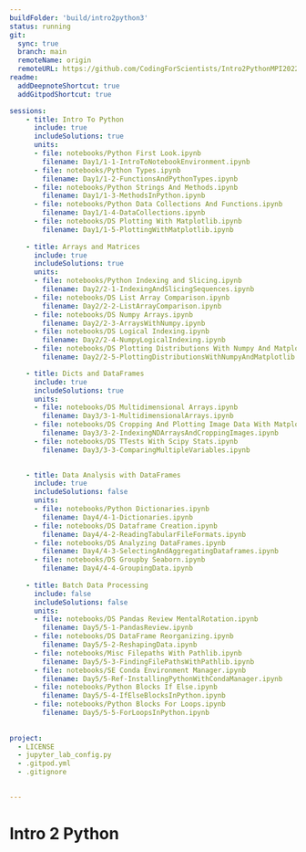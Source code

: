 ```yaml
---
buildFolder: 'build/intro2python3'
status: running
git:
  sync: true
  branch: main
  remoteName: origin
  remoteURL: https://github.com/CodingForScientists/Intro2PythonMPI2022
readme:
  addDeepnoteShortcut: true
  addGitpodShortcut: true

sessions:
    - title: Intro To Python
      include: true
      includeSolutions: true
      units:
      - file: notebooks/Python First Look.ipynb
        filename: Day1/1-1-IntroToNotebookEnvironment.ipynb
      - file: notebooks/Python Types.ipynb
        filename: Day1/1-2-FunctionsAndPythonTypes.ipynb
      - file: notebooks/Python Strings And Methods.ipynb
        filename: Day1/1-3-MethodsInPython.ipynb        
      - file: notebooks/Python Data Collections And Functions.ipynb
        filename: Day1/1-4-DataCollections.ipynb
      - file: notebooks/DS Plotting With Matplotlib.ipynb
        filename: Day1/1-5-PlottingWithMatplotlib.ipynb
    
    - title: Arrays and Matrices
      include: true
      includeSolutions: true
      units:
      - file: notebooks/Python Indexing and Slicing.ipynb
        filename: Day2/2-1-IndexingAndSlicingSequences.ipynb
      - file: notebooks/DS List Array Comparison.ipynb
        filename: Day2/2-2-ListArrayComparison.ipynb
      - file: notebooks/DS Numpy Arrays.ipynb
        filename: Day2/2-3-ArraysWithNumpy.ipynb
      - file: notebooks/DS Logical Indexing.ipynb
        filename: Day2/2-4-NumpyLogicalIndexing.ipynb
      - file: notebooks/DS Plotting Distributions With Numpy And Matplotlib.ipynb
        filename: Day2/2-5-PlottingDistributionsWithNumpyAndMatplotlib.ipynb

    - title: Dicts and DataFrames
      include: true
      includeSolutions: true
      units:
      - file: notebooks/DS Multidimensional Arrays.ipynb
        filename: Day3/3-1-MultidimensionalArrays.ipynb
      - file: notebooks/DS Cropping And Plotting Image Data With Matplotlib.ipynb
        filename: Day3/3-2-IndexingNDArraysAndCroppingImages.ipynb
      - file: notebooks/DS TTests With Scipy Stats.ipynb
        filename: Day3/3-3-ComparingMultipleVariables.ipynb
      

    - title: Data Analysis with DataFrames
      include: true
      includeSolutions: false
      units:
      - file: notebooks/Python Dictionaries.ipynb
        filename: Day4/4-1-Dictionaries.ipynb
      - file: notebooks/DS Dataframe Creation.ipynb
        filename: Day4/4-2-ReadingTabularFileFormats.ipynb
      - file: notebooks/DS Analyzing DataFrames.ipynb
        filename: Day4/4-3-SelectingAndAggregatingDataframes.ipynb
      - file: notebooks/DS Groupby Seaborn.ipynb
        filename: Day4/4-4-GroupingData.ipynb
    
    - title: Batch Data Processing
      include: false
      includeSolutions: false
      units:
      - file: notebooks/DS Pandas Review MentalRotation.ipynb
        filename: Day5/5-1-PandasReview.ipynb
      - file: notebooks/DS DataFrame Reorganizing.ipynb
        filename: Day5/5-2-ReshapingData.ipynb
      - file: notebooks/Misc Filepaths With Pathlib.ipynb
        filename: Day5/5-3-FindingFilePathsWithPathlib.ipynb
      - file: notebooks/SE Conda Environment Manager.ipynb
        filename: Day5/5-Ref-InstallingPythonWithCondaManager.ipynb
      - file: notebooks/Python Blocks If Else.ipynb
        filename: Day5/5-4-IfElseBlocksInPython.ipynb
      - file: notebooks/Python Blocks For Loops.ipynb
        filename: Day5/5-5-ForLoopsInPython.ipynb
      
      
project:
  - LICENSE
  - jupyter_lab_config.py
  - .gitpod.yml
  - .gitignore
  

---
```




# Intro 2 Python
